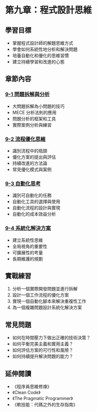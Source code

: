 # 第九章：程式設計思維

## 學習目標
- 掌握程式設計師的解題思維方式
- 學會如何系統性地分析和解決問題
- 培養自動化和優化的思維習慣
- 建立持續學習和改進的心態

## 章節內容

### [9-1 問題拆解與分析](9-1.md)
- 大問題拆解為小問題的技巧
- MECE 分析法則的應用
- 問題分析的框架和工具
- 實際案例分析與練習

### [9-2 流程優化思維](9-2.md)
- 識別流程中的瓶頸
- 優化方案的提出與評估
- 持續改進的方法論
- 常見優化模式與案例

### [9-3 自動化思考](9-3.md)
- 識別可自動化的任務
- 自動化工具的選擇與使用
- 自動化流程的設計與實現
- 自動化的成本效益分析

### [9-4 系統化解決方案](9-4.md)
- 建立系統性思維
- 全局視角的重要性
- 可擴展性的考量
- 長期維護的規劃

## 實戰練習
1. 分析一個實際開發問題並進行拆解
2. 設計一個工作流程的優化方案
3. 實現一個自動化腳本來解決重複性工作
4. 為一個複雜問題設計系統化解決方案

## 常見問題
- 如何在時間壓力下做出正確的技術決策？
- 如何平衡完美主義和實用主義？
- 如何評估方案的可行性和風險？
- 如何持續提升解決問題的能力？

## 延伸閱讀
- 《程序員思維修煉》
- 《Clean Code》
- 《The Pragmatic Programmer》
- 《軟技能：代碼之外的生存指南》 